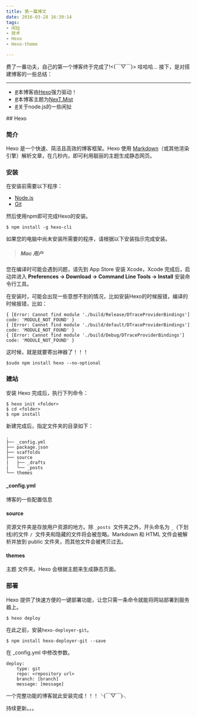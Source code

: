 ```yaml
---
title: 第一篇博文
date: 2016-03-28 16:39:14
tags:
- 闲扯
- 技术
- Hexo
- Hexo-theme

---
```

费了一番功夫，自己的第一个博客终于完成了!<(￣▽￣)> 哇哈哈…
接下，是对搭建博客的一些总结：

---
* [#](#hexo)本博客由[Hexo](http://hexo.io)强力驱动！
* [#](#next)本博客主题为[NexT.Mist](https://github.com/iissnan/hexo-theme-next)
* [#](#node)关于node.js的一些闲扯

<!-- more -->

<span id="hexo">
## Hexo

### 简介
Hexo 是一个快速、简洁且高效的博客框架。Hexo 使用 [Markdown](http://daringfireball.net/projects/markdown/)（或其他渲染引擎）解析文章，在几秒内，即可利用靓丽的主题生成静态网页。
### 安装
在安装前需要以下程序：

* [Node.js](https://nodejs.org)
* [Git](https://git-scm.com)

然后使用npm即可完成Hexo的安装。

` $ npm install -g hexo-cli `

如果您的电脑中尚未安装所需要的程序，请根据以下安装指示完成安装。
> ##### Mac 用户
您在编译时可能会遇到问题，请先到 App Store 安装 Xcode，Xcode 完成后，启动并进入 **Preferences -> Download -> Command Line Tools -> Install** 安装命令行工具。

在安装时，可能会出现一些意想不到的情况，比如安装Hexo的时候报错，编译的时候报错，比如：

	{ [Error: Cannot find module './build/Release/DTraceProviderBindings'] code: 'MODULE_NOT_FOUND' }
	{ [Error: Cannot find module './build/default/DTraceProviderBindings'] code: 'MODULE_NOT_FOUND' }
	{ [Error: Cannot find module './build/Debug/DTraceProviderBindings'] code: 'MODULE_NOT_FOUND' }

这时候，就是就要寄出神器了！！！

`$sudo npm install hexo --no-optional`

### 建站
安装 Hexo 完成后，执行下列命令：

	$ hexo init <folder>
	$ cd <folder>
	$ npm install
	
新建完成后，指定文件夹的目录如下：

	.
	├── _config.yml
	├── package.json
	├── scaffolds
	├── source
	|   ├── _drafts
	|   └── _posts
	└── themes

#### _config.yml
博客的一些配置信息
#### source
资源文件夹是存放用户资源的地方。除 `_posts `文件夹之外，开头命名为 `_ `(下划线)的文件 `/ `文件夹和隐藏的文件将会被忽略。Markdown 和 HTML 文件会被解析并放到 public 文件夹，而其他文件会被拷贝过去。
#### themes
主题 文件夹。Hexo 会根据主题来生成静态页面。

### 部署
Hexo 提供了快速方便的一键部署功能，让您只需一条命令就能将网站部署到服务器上。

	$ hexo deploy

在此之前，安装`hexo-deployer-git`。

	$ npm install hexo-deployer-git --save

在 _config.yml 中修改参数。

	deploy:
  		type: git
  		repo: <repository url>
  		branch: [branch]
		message: [message]
	
一个完整功能的博客就此安装完成！！！╰(￣▽￣)╮

</span>

<span id="next">
持续更新。。。
</span>

<span id="node">

</span>